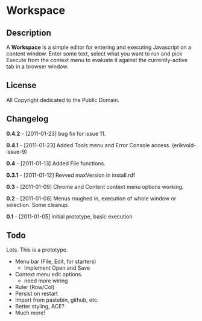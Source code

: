 # Workspace #

## Description ##

A **Workspace** is a simple editor for entering and executing Javascript on a content window. Enter some text, select what you want to run and pick Execute from the context menu to evaluate it against the currently-active tab in a browser window.

## License ##

All Copyright dedicated to the Public Domain.

## Changelog ##

**0.4.2** - [2011-01-23] bug fix for issue 11.

**0.4.1** - [2011-01-23] Added Tools menu and Error Console access. (erikvold-issue-9)

**0.4** - [2011-01-13] Added File functions.

**0.3.1** - [2011-01-12] Revved maxVersion in install.rdf

**0.3** - [2011-01-09] Chrome and Content context menu options working.

**0.2** - [2011-01-08] Menus roughed in, execution of whole window or selection. Some cleanup.

**0.1** - [2011-01-05] initial prototype, basic execution

## Todo ##

Lots. This is a prototype.

* Menu bar (File, Edit, for starters)
  * Implement Open and Save
* Context menu edit options.
  * need more wiring
* Ruler (Row/Col)
* Persist on restart
* Import from pastebin, github, etc.
* Better styling, ACE?
* Much more!